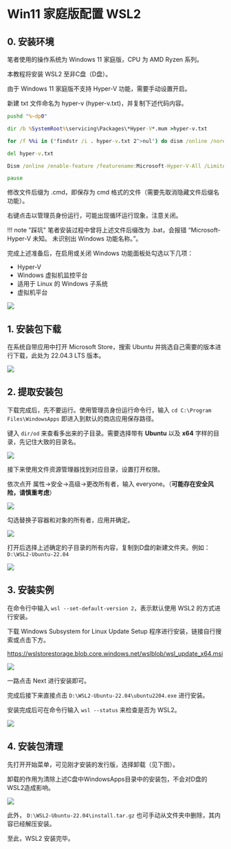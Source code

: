 # Win11 家庭版配置 WSL2

## 0. 安装环境

笔者使用的操作系统为 Windows 11 家庭版，CPU 为 AMD Ryzen 系列。

本教程将安装 WSL2 至非C盘（D盘）。

由于 Windows 11 家庭版不支持 Hyper-V 功能，需要手动设置开启。

新建 txt 文件命名为 hyper-v (hyper-v.txt)，并复制下述代码内容。

```bat
pushd "%~dp0"

dir /b %SystemRoot%\servicing\Packages\*Hyper-V*.mum >hyper-v.txt

for /f %%i in ('findstr /i . hyper-v.txt 2^>nul') do dism /online /norestart /add-package:"%SystemRoot%\servicing\Packages\%%i"

del hyper-v.txt

Dism /online /enable-feature /featurename:Microsoft-Hyper-V-All /LimitAccess /ALL

pause
```

修改文件后缀为 .cmd，即保存为 cmd 格式的文件（需要先取消隐藏文件后缀名功能）。

右键点击以管理员身份运行，可能出现循环运行现象，注意关闭。

!!! note "踩坑"
    笔者安装过程中曾将上述文件后缀改为 .bat，会报错 “Microsoft-Hyper-V 未知。 未识别出 Windows 功能名称。”。

完成上述准备后，在启用或关闭 Windows 功能面板处勾选以下几项：

- Hyper-V
- Windows 虚拟机监控平台
- 适用于 Linux 的 Windows 子系统
- 虚拟机平台

![](image/1.jpg)

## 1. 安装包下载

在系统自带应用中打开 Microsoft Store，搜索 Ubuntu 并挑选自己需要的版本进行下载，此处为 22.04.3 LTS 版本。

![](image/2.jpg)


## 2. 提取安装包

下载完成后，先不要运行。使用管理员身份运行命令行，输入 `cd C:\Program Files\WindowsApps` 即进入到默认的商店应用保存路径。

键入 `dir/od` 来查看多出来的子目录。需要选择带有 **Ubuntu** 以及 **x64** 字样的目录，先记住大致的目录名。

![](image/3.jpg)

接下来使用文件资源管理器找到对应目录，设置打开权限。

依次点开 属性->安全->高级->更改所有者，输入 everyone。（**可能存在安全风险，请慎重考虑**）

![](image/4.jpg)

勾选替换子容器和对象的所有者，应用并确定。

![](image/5.jpg)

打开后选择上述确定的子目录的所有内容，复制到D盘的新建文件夹。例如：`D:\WSL2-Ubuntu-22.04`

![](image/6.jpg)

## 3. 安装实例

在命令行中输入 `wsl --set-default-version 2`，表示默认使用 WSL2 的方式进行安装。

下载 Windows Subsystem for Linux Update Setup 程序进行安装，链接自行搜索或点击下方。

https://wslstorestorage.blob.core.windows.net/wslblob/wsl_update_x64.msi

![](image/7.jpg)

一路点击 Next 进行安装即可。 

完成后接下来直接点击 `D:\WSL2-Ubuntu-22.04\ubuntu2204.exe` 进行安装。

安装完成后可在命令行输入 `wsl --status` 来检查是否为 WSL2。

![](image/8.jpg)

## 4. 安装包清理

先打开开始菜单，可见刚才安装的发行版，选择卸载（见下图）。
  
卸载的作用为清除上述C盘中WindowsApps目录中的安装包，不会对D盘的WSL2造成影响。

![](image/9.jpg)

此外， `D:\WSL2-Ubuntu-22.04\install.tar.gz`  也可手动从文件夹中删除，其内容已经解压安装。

至此，WSL2 安装完毕。